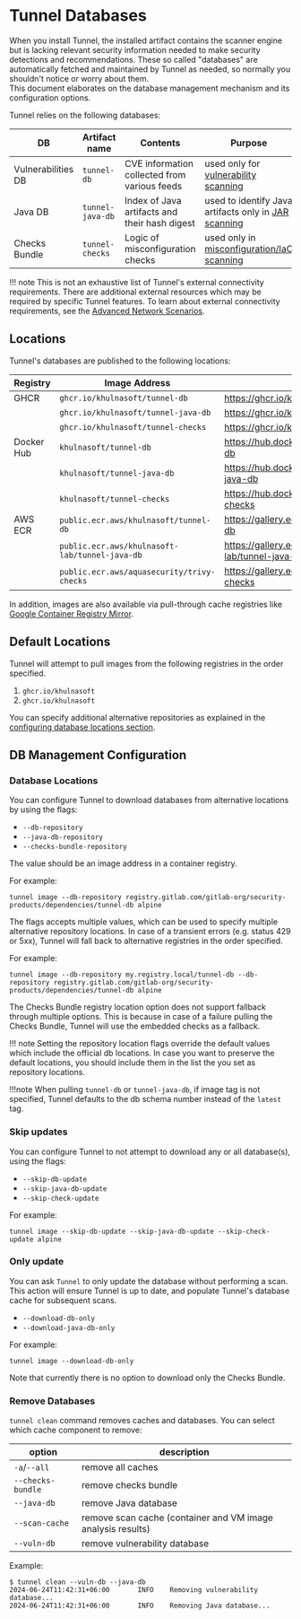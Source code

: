# Tunnel Databases

When you install Tunnel, the installed artifact contains the scanner engine but is lacking relevant security information needed to make security detections and recommendations.
These so called "databases" are automatically fetched and maintained by Tunnel as needed, so normally you shouldn't notice or worry about them.  
This document elaborates on the database management mechanism and its configuration options.

Tunnel relies on the following databases:

| DB                 | Artifact name    | Contents                                      | Purpose                                                                                    |
| ------------------ | ---------------- | --------------------------------------------- | ------------------------------------------------------------------------------------------ |
| Vulnerabilities DB | `tunnel-db`      | CVE information collected from various feeds  | used only for [vulnerability scanning](../scanner/vulnerability.md)                        |
| Java DB            | `tunnel-java-db` | Index of Java artifacts and their hash digest | used to identify Java artifacts only in [JAR scanning](../coverage/language/java.md)       |
| Checks Bundle      | `tunnel-checks`  | Logic of misconfiguration checks              | used only in [misconfiguration/IaC scanning](../scanner/misconfiguration/check/builtin.md) |

!!! note
This is not an exhaustive list of Tunnel's external connectivity requirements.
There are additional external resources which may be required by specific Tunnel features.
To learn about external connectivity requirements, see the [Advanced Network Scenarios](../advanced/air-gap.md).

## Locations

Tunnel's databases are published to the following locations:

| Registry   | Image Address                                  | Link                                                    |
| ---------- | ---------------------------------------------- | ------------------------------------------------------- |
| GHCR       | `ghcr.io/khulnasoft/tunnel-db`                 | <https://ghcr.io/khulnasoft/tunnel-db>                  |
|            | `ghcr.io/khulnasoft/tunnel-java-db`            | <https://ghcr.io/khulnasoft/tunnel-java-db>             |
|            | `ghcr.io/khulnasoft/tunnel-checks`             | <https://ghcr.io/khulnasoft/tunnel-checks>              |
| Docker Hub | `khulnasoft/tunnel-db`                         | <https://hub.docker.com/r/khulnasoft/tunnel-db>         |
|            | `khulnasoft/tunnel-java-db`                    | <https://hub.docker.com/r/khulnasoft/tunnel-java-db>    |
|            | `khulnasoft/tunnel-checks`                     | <https://hub.docker.com/r/khulnasoft/tunnel-checks>     |
| AWS ECR    | `public.ecr.aws/khulnasoft/tunnel-db`          | <https://gallery.ecr.aws/khulnasoft/tunnel-db>          |
|            | `public.ecr.aws/khulnasoft-lab/tunnel-java-db` | <https://gallery.ecr.aws/khulnasoft-lab/tunnel-java-db> |
|            | `public.ecr.aws/aquasecurity/trivy-checks`     | <https://gallery.ecr.aws/aquasecurity/trivy-checks>     |

In addition, images are also available via pull-through cache registries like [Google Container Registry Mirror](https://cloud.google.com/artifact-registry/docs/pull-cached-dockerhub-images).

## Default Locations

Tunnel will attempt to pull images from the following registries in the order specified.

1. `ghcr.io/khulnasoft`
2. `ghcr.io/khulnasoft`

You can specify additional alternative repositories as explained in the [configuring database locations section](#database-locations).

## DB Management Configuration

### Database Locations

You can configure Tunnel to download databases from alternative locations by using the flags:

- `--db-repository`
- `--java-db-repository`
- `--checks-bundle-repository`

The value should be an image address in a container registry.

For example:

```
tunnel image --db-repository registry.gitlab.com/gitlab-org/security-products/dependencies/tunnel-db alpine
```

The flags accepts multiple values, which can be used to specify multiple alternative repository locations. In case of a transient errors (e.g. status 429 or 5xx), Tunnel will fall back to alternative registries in the order specified.

For example:

```
tunnel image --db-repository my.registry.local/tunnel-db --db-repository registry.gitlab.com/gitlab-org/security-products/dependencies/tunnel-db alpine
```

The Checks Bundle registry location option does not support fallback through multiple options. This is because in case of a failure pulling the Checks Bundle, Tunnel will use the embedded checks as a fallback.

!!! note
Setting the repository location flags override the default values which include the official db locations. In case you want to preserve the default locations, you should include them in the list the you set as repository locations.

!!!note
When pulling `tunnel-db` or `tunnel-java-db`, if image tag is not specified, Tunnel defaults to the db schema number instead of the `latest` tag.

### Skip updates

You can configure Tunnel to not attempt to download any or all database(s), using the flags:

- `--skip-db-update`
- `--skip-java-db-update`
- `--skip-check-update`

For example:

```
tunnel image --skip-db-update --skip-java-db-update --skip-check-update alpine
```

### Only update

You can ask `Tunnel` to only update the database without performing a scan. This action will ensure Tunnel is up to date, and populate Tunnel's database cache for subsequent scans.

- `--download-db-only`
- `--download-java-db-only`

For example:

```
tunnel image --download-db-only
```

Note that currently there is no option to download only the Checks Bundle.

### Remove Databases

`tunnel clean` command removes caches and databases.
You can select which cache component to remove:

| option            | description                                                 |
| ----------------- | ----------------------------------------------------------- |
| `-a`/`--all`      | remove all caches                                           |
| `--checks-bundle` | remove checks bundle                                        |
| `--java-db`       | remove Java database                                        |
| `--scan-cache`    | remove scan cache (container and VM image analysis results) |
| `--vuln-db`       | remove vulnerability database                               |

Example:

```
$ tunnel clean --vuln-db --java-db
2024-06-24T11:42:31+06:00       INFO    Removing vulnerability database...
2024-06-24T11:42:31+06:00       INFO    Removing Java database...
```
